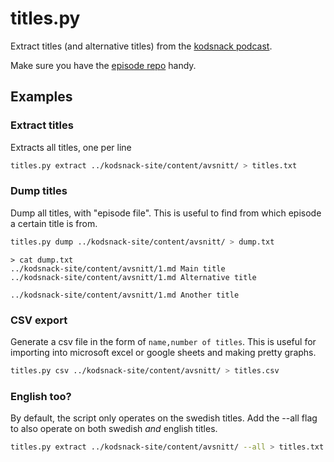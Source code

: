 # titles.py

Extract titles (and alternative titles) from the [kodsnack podcast](https://kodsnack.se/international/).

Make sure you have the [episode repo](https://github.com/kodsnack/site/) handy.

## Examples

### Extract titles

Extracts all titles, one per line

```bash
titles.py extract ../kodsnack-site/content/avsnitt/ > titles.txt
```

### Dump titles

Dump all titles, with "episode file". This is useful to find from which episode a certain title is from.

```bash
titles.py dump ../kodsnack-site/content/avsnitt/ > dump.txt
```

```
> cat dump.txt
../kodsnack-site/content/avsnitt/1.md Main title
../kodsnack-site/content/avsnitt/1.md Alternative title

../kodsnack-site/content/avsnitt/1.md Another title
```

### CSV export

Generate a csv file in the form of `name,number of titles`. This is useful for importing into microsoft excel or google sheets and making pretty graphs.

```bash
titles.py csv ../kodsnack-site/content/avsnitt/ > titles.csv
```

### English too?

By default, the script only operates on the swedish titles. Add the --all flag to also operate on both swedish *and* english titles.

```bash
titles.py extract ../kodsnack-site/content/avsnitt/ --all > titles.txt
```
